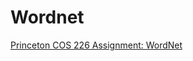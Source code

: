 # Wordnet
[Princeton COS 226 Assignment: WordNet](http://www.cs.princeton.edu/courses/archive/fall16/cos226/assignments/wordnet.htm)
